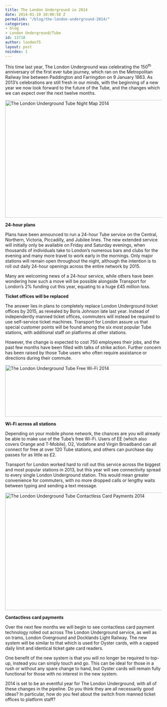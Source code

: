 ```yaml
---
title: The London Underground in 2014
date: 2014-01-10 10:00:58 Z
permalink: "/blog/the-london-underground-2014/"
categories:
- blog
- London Underground/Tube
id: 13718
author: london75
layout: post
noindex: 1
---
```


This time last year, The London Underground was celebrating the 150<sup>th</sup> anniversary of the first ever tube journey, which ran on the Metropolitan Railway line between Paddington and Farringdon on 9 January 1863. As 2013’s celebrations are still fresh in our minds, with the beginning of a new year we now look forward to the future of the Tube, and the changes which we can expect over the next twelve months.

[<img class="alignnone size-full wp-image-13720" alt="The London Underground Tube Night Map 2014" src="/wp-content/uploads/2014/01/UndergroundNightMap.jpg" width="569" height="377" />](/wp-content/uploads/2014/01/UndergroundNightMap.jpg)

**24-hour plans**

Plans have been announced to run a 24-hour Tube service on the Central, Northern, Victoria, Piccadilly, and Jubilee lines. The new extended service will initially only be available on Friday and Saturday evenings, when thousands of individuals take to London’s numerous bars and clubs for the evening and many more travel to work early in the mornings. Only major stations will remain open throughout the night, although the intention is to roll out daily 24-hour openings across the entire network by 2015.

Many are welcoming news of a 24-hour service, while others have been wondering how such a move will be possible alongside Transport for London’s 2% funding cut this year, equating to a huge £45 million loss.

**Ticket offices will be replaced**

The answer lies in plans to completely replace London Underground ticket offices by 2015, as revealed by Boris Johnson late last year. Instead of independently manned ticket offices, commuters will instead be required to use self-service ticket machines. Transport for London assure us that special customer points will be found among the six most popular Tube stations, with additional staff on platforms at other stations.

However, the change is expected to cost 750 employees their jobs, and the past few months have been filled with talks of strike action. Further concern has been raised by those Tube users who often require assistance or directions during their commute.

[<img class="alignnone size-full wp-image-13722" alt="The London Underground Tube Free Wi-Fi 2014" src="/wp-content/uploads/2014/01/UndergroundWiFi.jpg" width="569" height="166" />](/wp-content/uploads/2014/01/UndergroundWiFi.jpg)

**Wi-Fi across all stations**

Depending on your mobile phone network, the chances are you will already be able to make use of the Tube’s free Wi-Fi. Users of EE (which also covers Orange and T-Mobile), O2, Vodafone and Virgin Broadband can all connect for free at over 120 Tube stations, and others can purchase day passes for as little as £2.

Transport for London worked hard to roll out this service across the biggest and most popular stations in 2013, but this year will see connectivity spread to every single London Underground station. This would mean greater convenience for commuters, with no more dropped calls or lengthy waits between typing and sending a text message.

[<img class="alignnone size-full wp-image-13721" alt="The London Underground Tube Contactless Card Payments 2014" src="/wp-content/uploads/2014/01/UndergroundOysterCard.jpg" width="569" height="377" />](/wp-content/uploads/2014/01/UndergroundOysterCard.jpg)

**Contactless card payments**

Over the next few months we will begin to see contactless card payment technology rolled out across The London Underground service, as well as on trams, London Overground and Docklands Light Railway. The new system will be similar to that which is used for Oyster cards, with a capped daily limit and identical ticket gate card readers.

One benefit of the new system is that you will no longer be required to top-up, instead you can simply touch and go. This can be ideal for those in a rush or without any spare change to hand, but Oyster cards will remain fully functional for those with no interest in the new system.

2014 is set to be an eventful year for The London Underground, with all of these changes in the pipeline. Do you think they are all necessarily good ideas? In particular, how do you feel about the switch from manned ticket offices to platform staff?

&nbsp;

&nbsp;
